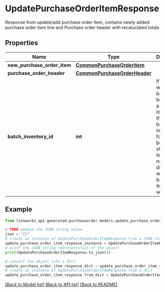 # UpdatePurchaseOrderItemResponse

Response from update/add purchase order item, contains newly added purchase order item line and Purchase order header with recaluclated totals

## Properties

Name | Type | Description | Notes
------------ | ------------- | ------------- | -------------
**new_purchase_order_item** | [**CommonPurchaseOrderItem**](CommonPurchaseOrderItem.md) |  | [optional] 
**purchase_order_header** | [**CommonPurchaseOrderHeader**](CommonPurchaseOrderHeader.md) |  | [optional] 
**batch_inventory_id** | **int** | If the item was batched or booked into a WMS location, this is the batch inventory id for the booked in stock.   If an item was not delivered or was a non batched item, this will be null. | [optional] 

## Example

```python
from linnworks_api.generated.purchaseorder.models.update_purchase_order_item_response import UpdatePurchaseOrderItemResponse

# TODO update the JSON string below
json = "{}"
# create an instance of UpdatePurchaseOrderItemResponse from a JSON string
update_purchase_order_item_response_instance = UpdatePurchaseOrderItemResponse.from_json(json)
# print the JSON string representation of the object
print(UpdatePurchaseOrderItemResponse.to_json())

# convert the object into a dict
update_purchase_order_item_response_dict = update_purchase_order_item_response_instance.to_dict()
# create an instance of UpdatePurchaseOrderItemResponse from a dict
update_purchase_order_item_response_from_dict = UpdatePurchaseOrderItemResponse.from_dict(update_purchase_order_item_response_dict)
```
[[Back to Model list]](../README.md#documentation-for-models) [[Back to API list]](../README.md#documentation-for-api-endpoints) [[Back to README]](../README.md)


